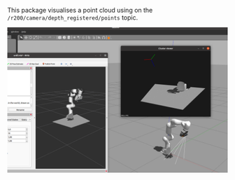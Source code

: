 This package visualises a point cloud using on the `/r200/camera/depth_registered/points` topic.

![PCL Demo](pcl_demo.png "Example")
